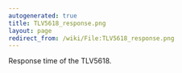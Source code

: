 ```yaml
---
autogenerated: true
title: TLV5618_response.png
layout: page
redirect_from: /wiki/File:TLV5618_response.png
---
```


Response time of the TLV5618.
